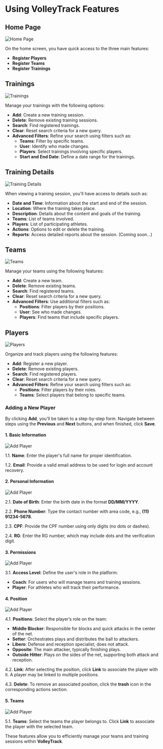 # Using VolleyTrack Features

## Home Page

![Home Page](./images/home.png)

On the home screen, you have quick access to the three main features:

- **Register Players**
- **Register Teams**
- **Register Trainings**

## Trainings

![Trainings](./images/trainings.png)

Manage your trainings with the following options:

- **Add**: Create a new training session.
- **Delete**: Remove existing training sessions.
- **Search**: Find registered trainings.
- **Clear**: Reset search criteria for a new query.
- **Advanced Filters**: Refine your search using filters such as:
  - **Teams**: Filter by specific teams.
  - **User**: Identify who made changes.
  - **Players**: Select trainings involving specific players.
  - **Start and End Date**: Define a date range for the trainings.

## Training Details

![Training Details](./images/trainings-list-presence.png)

When viewing a training session, you'll have access to details such as:

- **Date and Time**: Information about the start and end of the session.
- **Location**: Where the training takes place.
- **Description**: Details about the content and goals of the training.
- **Teams**: List of teams involved.
- **Players**: List of participating athletes.
- **Actions**: Options to edit or delete the training.
- **Reports**: Access detailed reports about the session. (Coming soon...)

## Teams

![Teams](./images/teams.png)

Manage your teams using the following features:

- **Add**: Create a new team.
- **Delete**: Remove existing teams.
- **Search**: Find registered teams.
- **Clear**: Reset search criteria for a new query.
- **Advanced Filters**: Use additional filters such as:
  - **Positions**: Filter players by their positions.
  - **User**: See who made changes.
  - **Players**: Find teams that include specific players.

## Players

![Players](./images/players.png)

Organize and track players using the following features:

- **Add**: Register a new player.
- **Delete**: Remove existing players.
- **Search**: Find registered players.
- **Clear**: Reset search criteria for a new query.
- **Advanced Filters**: Refine your search using filters such as:
  - **Positions**: Filter players by their roles.
  - **Teams**: Select players that belong to specific teams.

### Adding a New Player

By clicking **Add**, you'll be taken to a step-by-step form. Navigate between steps using the **Previous** and **Next** buttons, and when finished, click **Save**.

#### 1. Basic Information

![Add Player](./images/player-informations-1.png)

1.1. **Name**: Enter the player's full name for proper identification.

1.2. **Email**: Provide a valid email address to be used for login and account recovery.

#### 2. Personal Information

![Add Player](./images/player-informations-2.png)

2.1. **Date of Birth**: Enter the birth date in the format **DD/MM/YYYY**.

2.2. **Phone Number**: Type the contact number with area code, e.g., **(11) 91234-5678**.

2.3. **CPF**: Provide the CPF number using only digits (no dots or dashes).

2.4. **RG**: Enter the RG number, which may include dots and the verification digit.

#### 3. Permissions

![Add Player](./images/player-permissions.png)

3.1. **Access Level**: Define the user's role in the platform:

- **Coach**: For users who will manage teams and training sessions.
- **Player**: For athletes who will track their performance.

#### 4. Position

![Add Player](./images/player-positions.png)

4.1. **Positions**: Select the player’s role on the team:

- **Middle Blocker**: Responsible for blocks and quick attacks in the center of the net.
- **Setter**: Orchestrates plays and distributes the ball to attackers.
- **Libero**: Defense and reception specialist; does not attack.
- **Opposite**: The main attacker, typically finishing plays.
- **Outside Hitter**: Plays on the sides of the net, supporting both attack and reception.

4.2. **Link**: After selecting the position, click **Link** to associate the player with it. A player may be linked to multiple positions.

4.3. **Delete**: To remove an associated position, click the **trash** icon in the corresponding actions section.

#### 5. Teams

![Add Player](./images/player-teams.png)

5.1. **Teams**: Select the teams the player belongs to. Click **Link** to associate the player with the selected team.

These features allow you to efficiently manage your teams and training sessions within **VolleyTrack**.
